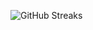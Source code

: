 ![GitHub Streaks](https://github-streaks-mqc9.onrender.com/streak/happilli/image?theme=midnight&cache_bust=1743155603&lang=ja)
